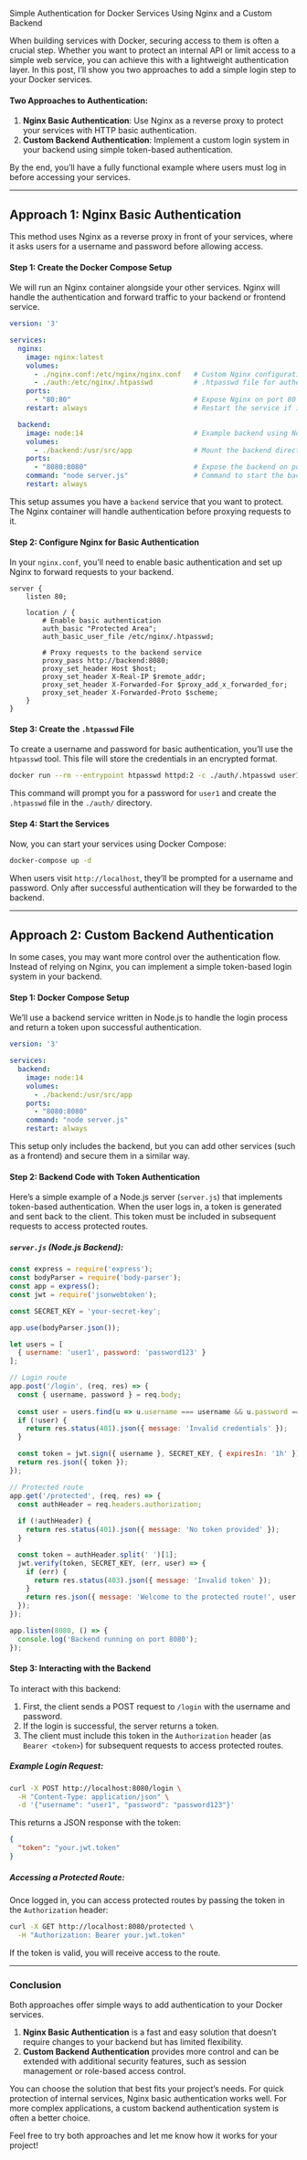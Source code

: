 Simple Authentication for Docker Services Using Nginx and a Custom Backend

When building services with Docker, securing access to them is often a crucial step. Whether you want to protect an internal API or limit access to a simple web service, you can achieve this with a lightweight authentication layer. In this post, I’ll show you two approaches to add a simple login step to your Docker services.

#### Two Approaches to Authentication:
1. **Nginx Basic Authentication**: Use Nginx as a reverse proxy to protect your services with HTTP basic authentication.
2. **Custom Backend Authentication**: Implement a custom login system in your backend using simple token-based authentication.

By the end, you’ll have a fully functional example where users must log in before accessing your services.

---

## **Approach 1: Nginx Basic Authentication**

This method uses Nginx as a reverse proxy in front of your services, where it asks users for a username and password before allowing access.

#### Step 1: Create the Docker Compose Setup

We will run an Nginx container alongside your other services. Nginx will handle the authentication and forward traffic to your backend or frontend service.

```yaml
version: '3'

services:
  nginx:
    image: nginx:latest
    volumes:
      - ./nginx.conf:/etc/nginx/nginx.conf   # Custom Nginx configuration
      - ./auth:/etc/nginx/.htpasswd          # .htpasswd file for authentication
    ports:
      - "80:80"                              # Expose Nginx on port 80
    restart: always                          # Restart the service if it fails

  backend:
    image: node:14                           # Example backend using Node.js
    volumes:
      - ./backend:/usr/src/app               # Mount the backend directory
    ports:
      - "8080:8080"                          # Expose the backend on port 8080
    command: "node server.js"                # Command to start the backend
    restart: always
```

This setup assumes you have a `backend` service that you want to protect. The Nginx container will handle authentication before proxying requests to it.

#### Step 2: Configure Nginx for Basic Authentication

In your `nginx.conf`, you’ll need to enable basic authentication and set up Nginx to forward requests to your backend.

```nginx
server {
    listen 80;

    location / {
        # Enable basic authentication
        auth_basic "Protected Area";
        auth_basic_user_file /etc/nginx/.htpasswd;

        # Proxy requests to the backend service
        proxy_pass http://backend:8080;
        proxy_set_header Host $host;
        proxy_set_header X-Real-IP $remote_addr;
        proxy_set_header X-Forwarded-For $proxy_add_x_forwarded_for;
        proxy_set_header X-Forwarded-Proto $scheme;
    }
}
```

#### Step 3: Create the `.htpasswd` File

To create a username and password for basic authentication, you’ll use the `htpasswd` tool. This file will store the credentials in an encrypted format.

```bash
docker run --rm --entrypoint htpasswd httpd:2 -c ./auth/.htpasswd user1
```

This command will prompt you for a password for `user1` and create the `.htpasswd` file in the `./auth/` directory.

#### Step 4: Start the Services

Now, you can start your services using Docker Compose:

```bash
docker-compose up -d
```

When users visit `http://localhost`, they’ll be prompted for a username and password. Only after successful authentication will they be forwarded to the backend.

---

## **Approach 2: Custom Backend Authentication**

In some cases, you may want more control over the authentication flow. Instead of relying on Nginx, you can implement a simple token-based login system in your backend.

#### Step 1: Docker Compose Setup

We’ll use a backend service written in Node.js to handle the login process and return a token upon successful authentication.

```yaml
version: '3'

services:
  backend:
    image: node:14
    volumes:
      - ./backend:/usr/src/app
    ports:
      - "8080:8080"
    command: "node server.js"
    restart: always
```

This setup only includes the backend, but you can add other services (such as a frontend) and secure them in a similar way.

#### Step 2: Backend Code with Token Authentication

Here’s a simple example of a Node.js server (`server.js`) that implements token-based authentication. When the user logs in, a token is generated and sent back to the client. This token must be included in subsequent requests to access protected routes.

##### `server.js` (Node.js Backend):
```javascript
const express = require('express');
const bodyParser = require('body-parser');
const app = express();
const jwt = require('jsonwebtoken');

const SECRET_KEY = 'your-secret-key';

app.use(bodyParser.json());

let users = [
  { username: 'user1', password: 'password123' }
];

// Login route
app.post('/login', (req, res) => {
  const { username, password } = req.body;
  
  const user = users.find(u => u.username === username && u.password === password);
  if (!user) {
    return res.status(401).json({ message: 'Invalid credentials' });
  }

  const token = jwt.sign({ username }, SECRET_KEY, { expiresIn: '1h' });
  return res.json({ token });
});

// Protected route
app.get('/protected', (req, res) => {
  const authHeader = req.headers.authorization;
  
  if (!authHeader) {
    return res.status(401).json({ message: 'No token provided' });
  }

  const token = authHeader.split(' ')[1];
  jwt.verify(token, SECRET_KEY, (err, user) => {
    if (err) {
      return res.status(403).json({ message: 'Invalid token' });
    }
    return res.json({ message: 'Welcome to the protected route!', user });
  });
});

app.listen(8080, () => {
  console.log('Backend running on port 8080');
});
```

#### Step 3: Interacting with the Backend

To interact with this backend:
1. First, the client sends a POST request to `/login` with the username and password.
2. If the login is successful, the server returns a token.
3. The client must include this token in the `Authorization` header (as `Bearer <token>`) for subsequent requests to access protected routes.

##### Example Login Request:
```bash
curl -X POST http://localhost:8080/login \
  -H "Content-Type: application/json" \
  -d '{"username": "user1", "password": "password123"}'
```

This returns a JSON response with the token:
```json
{
  "token": "your.jwt.token"
}
```

##### Accessing a Protected Route:
Once logged in, you can access protected routes by passing the token in the `Authorization` header:
```bash
curl -X GET http://localhost:8080/protected \
  -H "Authorization: Bearer your.jwt.token"
```

If the token is valid, you will receive access to the route.

---

### Conclusion

Both approaches offer simple ways to add authentication to your Docker services.

1. **Nginx Basic Authentication** is a fast and easy solution that doesn’t require changes to your backend but has limited flexibility.
2. **Custom Backend Authentication** provides more control and can be extended with additional security features, such as session management or role-based access control.

You can choose the solution that best fits your project’s needs. For quick protection of internal services, Nginx basic authentication works well. For more complex applications, a custom backend authentication system is often a better choice.

Feel free to try both approaches and let me know how it works for your project!
